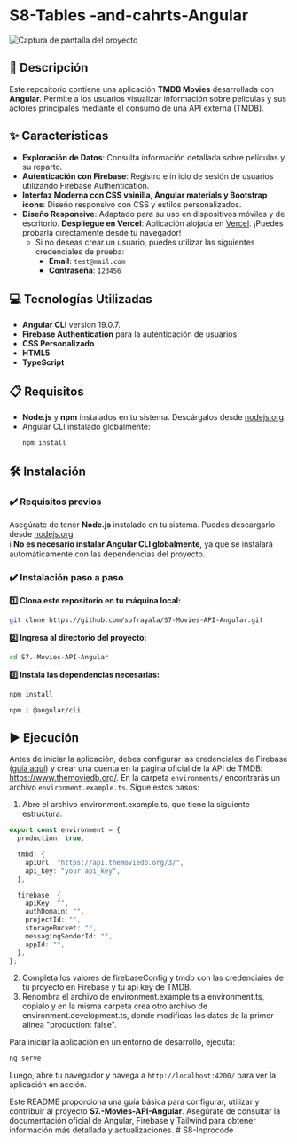 # S8-Tables -and-cahrts-Angular

<p>
  <img src="public/Movies-API.jpg" alt="Captura de pantalla del proyecto" />
</p>

## 📄 Descripción

Este repositorio contiene una aplicación **TMDB Movies** desarrollada con **Angular**. Permite a los usuarios visualizar información sobre peliculas y sus actores principales mediante el consumo de una API externa (TMDB).

## ✨ Características

- **Exploración de Datos**: Consulta información detallada sobre películas y su reparto.
- **Autenticación con Firebase**: Registro e in icio de sesión de usuarios utilizando Firebase Authentication.
- **Interfaz Moderna con CSS vainilla, Angular materials y Bootstrap icons**: Diseño responsivo con CSS y estilos personalizados.
- **Diseño Responsive**: Adaptado para su uso en dispositivos móviles y de escritorio.
  **Despliegue en Vercel**: Aplicación alojada en [Vercel](https://s7-movies-api-angular-r8aj.vercel.app/). ¡Puedes probarla directamente desde tu navegador!
  - Si no deseas crear un usuario, puedes utilizar las siguientes credenciales de prueba:
    - **Email**: `test@mail.com`
    - **Contraseña**: `123456`

## 💻 Tecnologías Utilizadas

- **Angular CLI** version 19.0.7.
- **Firebase Authentication** para la autenticación de usuarios.
- **CSS Personalizado**
- **HTML5**
- **TypeScript**

## 📋 Requisitos

- **Node.js** y **npm** instalados en tu sistema. Descárgalos desde [nodejs.org](https://nodejs.org/).
- Angular CLI instalado globalmente:
  ```bash
  npm install
  ```

## 🛠️ Instalación

### **✔️ Requisitos previos**

Asegúrate de tener **Node.js** instalado en tu sistema. Puedes descargarlo desde [nodejs.org](https://nodejs.org/).  
ℹ️ **No es necesario instalar Angular CLI globalmente**, ya que se instalará automáticamente con las dependencias del proyecto.

### **✔️ Instalación paso a paso**

**1️⃣ Clona este repositorio en tu máquina local:**

```bash
git clone https://github.com/sofrayala/S7-Movies-API-Angular.git
```

**2️⃣ Ingresa al directorio del proyecto:**

```bash
cd S7.-Movies-API-Angular
```

**3️⃣ Instala las dependencias necesarias:**

```bash
npm install
```

```bash
npm i @angular/cli
```

## ▶️ Ejecución

Antes de iniciar la aplicación, debes configurar las credenciales de Firebase ([guía aquí](https://firebase.google.com/docs/web/setup)) y crear una cuenta en la pagina oficial de la API de TMDB: https://www.themoviedb.org/. En la carpeta `environments/` encontrarás un archivo `environment.example.ts`. Sigue estos pasos:

1. Abre el archivo environment.example.ts, que tiene la siguiente estructura:

```typescript
export const environment = {
  production: true,

  tmbd: {
    apiUrl: "https://api.themoviedb.org/3/",
    api_key: "your api_key",
  },

  firebase: {
    apiKey: "",
    authDomain: "",
    projectId: "",
    storageBucket: "",
    messagingSenderId: "",
    appId: "",
  },
};
```

2. Completa los valores de firebaseConfig y tmdb con las credenciales de tu proyecto en Firebase y tu api key de TMDB.
3. Renombra el archivo de environment.example.ts a environment.ts, copialo y en la misma carpeta crea otro archivo de environment.development.ts, donde modificas los datos de la primer alinea "production: false".

Para iniciar la aplicación en un entorno de desarrollo, ejecuta:

```bash
ng serve
```

Luego, abre tu navegador y navega a `http://localhost:4200/` para ver la aplicación en acción.

Este README proporciona una guía básica para configurar, utilizar y contribuir al proyecto **S7.-Movies-API-Angular**. Asegúrate de consultar la documentación oficial de Angular, Firebase y Tailwind para obtener información más detallada y actualizaciones.
#   S 8 - I n p r o c o d e 
 
 
